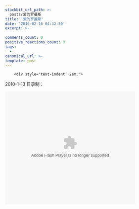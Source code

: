 ```yaml
---
stackbit_url_path: >-
  posts/爱的罗曼斯
title: '爱的罗曼斯'
date: '2010-02-16 04:32:30'
excerpt: >-
  
comments_count: 0
positive_reactions_count: 0
tags: 
  - 
canonical_url: >-
template: post
---
```


        <div style="text-indent: 2em;">
<p>2010-1-13 日录制：</p>
<p><object width="420" height="363">
<param name="movie" value="http://www.tudou.com/v/DQ3TpCnGark">
<param name="allowFullScreen" value="true">
<param name="allowscriptaccess" value="always">
<param name="wmode" value="opaque"><embed src="http://www.tudou.com/v/DQ3TpCnGark" type="application/x-shockwave-flash" allowscriptaccess="always" allowfullscreen="true" wmode="opaque" width="420" height="363"></object></p>
</div>
      